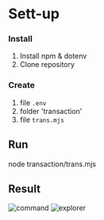 # Sett-up
### Install
1. Install npm & dotenv
2. Clone repository
### Create
1. file `.env` 
2. folder 'transaction'
3. file `trans.mjs` 

## Run
node transaction/trans.mjs

## Result
![command](https://user-images.githubusercontent.com/85368621/216253004-c5535ad9-3a75-4f38-bc35-fa03e632965b.PNG)
![explorer](https://user-images.githubusercontent.com/85368621/216253020-c283ee91-8657-4667-8f8a-3cf5aa8bc81b.PNG)

